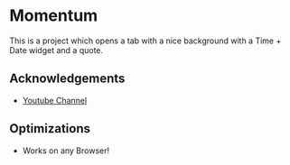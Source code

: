 
# Momentum

This is a project which opens a tab with a nice background with a Time + Date widget and a quote.


## Acknowledgements

 - [Youtube Channel](https://www.youtube.com/@SarthakChoyal?sub_confirmation=1)
## Optimizations

- Works on any Browser!

